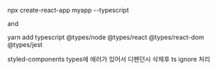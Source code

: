 npx create-react-app myapp --typescript

and 

yarn add typescript @types/node @types/react @types/react-dom @types/jest

styled-components types에 에러가 있어서 디펜던시 삭제후 ts ignore 처리
